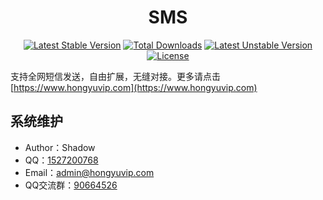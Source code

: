 <h1 align="center">SMS</h1>

<p align="center">
<a href="https://packagist.org/packages/hongyukeji/sms"><img src="https://poser.pugx.org/hongyukeji/sms/v/stable" alt="Latest Stable Version"></a>
<a href="https://packagist.org/packages/hongyukeji/sms"><img src="https://poser.pugx.org/hongyukeji/sms/downloads" alt="Total Downloads"></a>
<a href="https://packagist.org/packages/hongyukeji/sms"><img src="https://poser.pugx.org/hongyukeji/sms/v/unstable" alt="Latest Unstable Version"></a>
<a href="https://packagist.org/packages/hongyukeji/sms"><img src="https://poser.pugx.org/hongyukeji/sms/license" alt="License"></a>
</p>

支持全网短信发送，自由扩展，无缝对接。更多请点击[https://www.hongyuvip.com](https://www.hongyuvip.com)

## 系统维护
- Author：Shadow
- QQ：[1527200768](http://wpa.qq.com/msgrd?V=1&uin=1527200768&Menu=yes)
- Email：[admin@hongyuvip.com](mailto:admin@hongyuvip.com)
- QQ交流群：[90664526](http://shang.qq.com/wpa/qunwpa?idkey=a3e498d7d3329615c9b3d1dbbbc50e43fa80b39e93a1ae78f1fb0a268f3a0476)